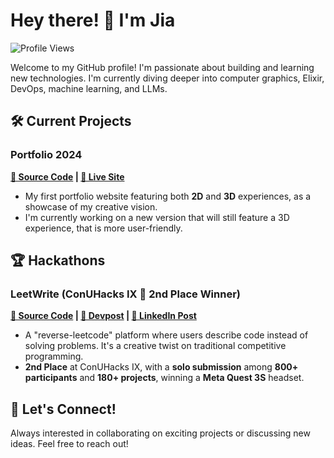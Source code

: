 # Hey there! 👋 I'm Jia

![Profile
Views](https://komarev.com/ghpvc/?username=Jxl-s&color=green&style=for-the-badge)

Welcome to my GitHub profile! I'm passionate about building and learning
new technologies. I'm currently diving deeper into computer graphics, Elixir,
DevOps, machine learning, and LLMs.

## 🛠️ Current Projects

### Portfolio 2024

**[📁 Source Code](https://github.com/Jxl-s/portfolio-2024) | [🔗 Live
Site](https://www.jiaxuan.li)**

- My first portfolio website featuring both **2D** and **3D** experiences, as a
showcase of my creative vision.
- I'm currently working on a new version that will still feature a 3D experience, that is more user-friendly.

## 🏆 Hackathons

### LeetWrite (ConUHacks IX 🥈 2nd Place Winner)

**[📁 Source Code](https://github.com/Jxl-s/ConUHacksIX) | [🔗 Devpost](https://devpost.com/software/leetwrite) | [👥 LinkedIn Post](https://www.linkedin.com/feed/update/urn:li:activity:7294755566944419841)**

- A "reverse-leetcode" platform where users describe code instead of solving
problems. It's a creative twist on traditional competitive programming.
- **2nd Place** at ConUHacks IX, with a **solo submission** among **800+
participants** and **180+ projects**, winning a **Meta Quest 3S** headset.

## 💫 Let's Connect!

Always interested in collaborating on exciting projects or discussing new
ideas. Feel free to reach out!
